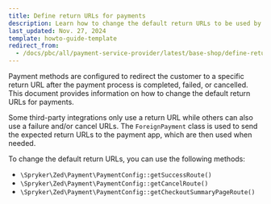 ```yaml
---
title: Define return URLs for payments
description: Learn how to change the default return URLs to be used by third-party payment service providers
last_updated: Nov. 27, 2024
template: howto-guide-template
redirect_from:
  - /docs/pbc/all/payment-service-provider/latest/base-shop/define-return-urls-for-payments.html
---
```


Payment methods are configured to redirect the customer to a specific return URL after the payment process is completed, failed, or cancelled. This document provides information on how to change the default return URLs for payments.

Some third-party integrations only use a return URL while others can also use a failure and/or cancel URLs. The `ForeignPayment` class is used to send the expected return URLs to the payment app, which are then used when needed.

To change the default return URLs, you can use the following methods:

- `\Spryker\Zed\Payment\PaymentConfig::getSuccessRoute()`
- `\Spryker\Zed\Payment\PaymentConfig::getCancelRoute()`
- `\Spryker\Zed\Payment\PaymentConfig::getCheckoutSummaryPageRoute()`
